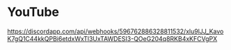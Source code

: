 # YouTube
https://discordapp.com/api/webhooks/596762886328811532/xlu9lJJ_KavoK7gQ1C44kkQPBi6etdxWxTl3UxTAWDESI3-QOeG204q8RKB4xKFCVgPX
